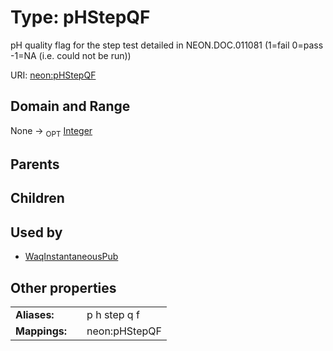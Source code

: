 
# Type: pHStepQF


pH quality flag for the step test detailed in NEON.DOC.011081 (1=fail 0=pass -1=NA (i.e. could not be run))

URI: [neon:pHStepQF](https://data.neonscience.org/pHStepQF)


## Domain and Range

None ->  <sub>OPT</sub> [Integer](types/Integer.md)

## Parents


## Children


## Used by

 * [WaqInstantaneousPub](WaqInstantaneousPub.md)

## Other properties

|  |  |  |
| --- | --- | --- |
| **Aliases:** | | p h step q f |
| **Mappings:** | | neon:pHStepQF |


